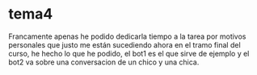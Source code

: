 # tema4

Francamente apenas he podido dedicarla tiempo a la tarea por motivos personales que justo me están sucediendo ahora en el tramo final 
del curso, he hecho lo que he podido, el bot1 es el que sirve de ejemplo y el bot2 va sobre una conversacion de un chico y una chica.
